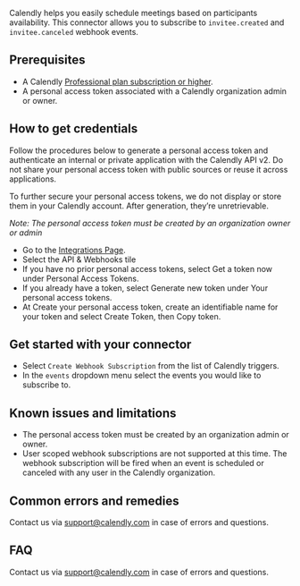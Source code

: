 Calendly helps you easily schedule meetings based on participants availability. This connector allows you to subscribe to `invitee.created` and `invitee.canceled` webhook events.

## Prerequisites

- A Calendly [Professional plan subscription or higher](https://calendly.com/pricing).
- A personal access token associated with a Calendly organization admin or owner.

## How to get credentials

Follow the procedures below to generate a personal access token and authenticate an internal or private application with the Calendly API v2. Do not share your personal access token with public sources or reuse it across applications.

To further secure your personal access tokens, we do not display or store them in your Calendly account. After generation, they’re unretrievable.

_Note: The personal access token must be created by an organization owner or admin_

- Go to the [Integrations Page](https://calendly.com/integrations).
- Select the API & Webhooks tile
- If you have no prior personal access tokens, select Get a token now under Personal Access Tokens.
- If you already have a token, select Generate new token under Your personal access tokens.
- At Create your personal access token, create an identifiable name for your token and select Create Token, then Copy token.

## Get started with your connector

- Select `Create Webhook Subscription` from the list of Calendly triggers.
- In the `events` dropdown menu select the events you would like to subscribe to.

## Known issues and limitations

- The personal access token must be created by an organization admin or owner.
- User scoped webhook subscriptions are not supported at this time. The webhook subscription will be fired when an event is scheduled or canceled with any user in the Calendly organization.

## Common errors and remedies

Contact us via [support@calendly.com](support@calendly.com) in case of errors and questions.

## FAQ

Contact us via [support@calendly.com](support@calendly.com) in case of errors and questions.
